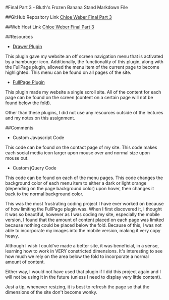 
#Final Part 3 - Bluth's Frozen Banana Stand Markdown File

##GitHub Repository Link
[Chloe Weber Final Part 3](https://github.com/chloeweber/project_final3_weber_chloe)

##Web Host Link
[Chloe Weber Final Part 3](http://www.chloeweber.com/project_final3_weber_chloe/)

##Resources

- [Drawer Plugin](http://git.blivesta.com/drawer/)

This plugin gave my website an off screen navigation menu that is activated by a hamburger icon. Additionally, the functionality of this plugin, along with the FullPage plugin, allowed the menu item of the current page to become highlighted. This menu can be found on all pages of the site.

- [FullPage Plugin](http://alvarotrigo.com/fullPage/#firstPage)

This plugin made my website a single scroll site. All of the content for each page can be found on the screen (content on a certain page will not be found below the fold). 

Other than these plugins, I did not use any resources outside of the lectures and my notes on this assignment.

##Comments

- Custom Javascript Code

This code can be found on the contact page of my site. This code makes each social media icon larger upon mouse over and normal size upon mouse out.

- Custom jQuery Code 

This code can be found on each of the menu pages. This code changes the background color of each menu item to either a dark or light orange (depending on the page background color) upon hover, then changes it back to the normal background color.

This was the most frustrating coding project I have ever worked on because of how limiting the FullPage plugin was. When I first discovered it, I thought it was so beautiful, however as I was coding my site, especially the mobile version, I found that the amount of content placed on each page was limited because nothing could be placed below the fold. Because of this, I was not able to incorporate my images into the mobile version, making it very copy heavy.

Although I wish I could've made a better site, it was beneficial, in a sense, learning how to work in VERY constricted dimensions. It's interesting to see how much we rely on the area below the fold to incorporate a normal amount of content. 

Either way, I would not have used that plugin if I did this project again and I will not be using it in the future (unless I need to display very little content).

Just a tip, whenever resizing, it is best to refresh the page so that the dimensions of the site don't become wonky.